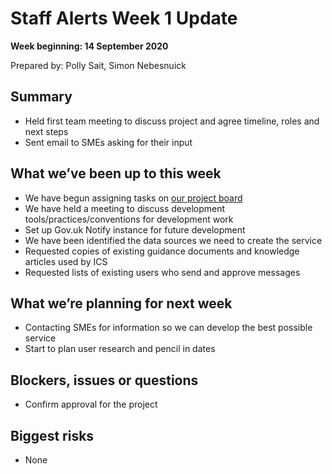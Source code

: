 # Staff Alerts Week 1 Update
**Week beginning: 14 September 2020** 

Prepared by: Polly Sait, Simon Nebesnuick

## Summary

* Held first team meeting to discuss project and agree timeline, roles and next steps
* Sent email to SMEs asking for their input

## What we’ve been up to​ this week​

* We have begun assigning tasks on [our project board](https://github.com/Staff-Alerts/project/projects/1)
* We have held a meeting to discuss development tools/practices/conventions for development work
* Set up Gov.uk Notify instance for future development
* We have been identified the data sources we need to create the service
* Requested copies of existing guidance documents and knowledge articles used by ICS 
* Requested lists of existing users who send and approve messages 

## What we’re planning for ​next week

* Contacting SMEs for information so we can develop the best possible service
* Start to plan user research and pencil in dates

## Blockers, issues or questions

* Confirm approval for the project 


## Biggest risks

* None
